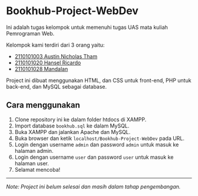 # Bookhub-Project-WebDev

Ini adalah tugas kelompok untuk memenuhi tugas UAS mata kuliah Pemrograman Web.

Kelompok kami terdiri dari 3 orang yaitu:

- [2110101003 Austin Nicholas Tham](https://github.com/AustinNick)
- [2110101020 Hansel Ricardo](https://github.com/HanselRicardo)
- [2110101028 Mandalan](https://github.com/omniset)

Project ini dibuat menggunakan HTML, dan CSS untuk front-end, PHP untuk back-end, dan MySQL sebagai database.

## Cara menggunakan

1. Clone repository ini ke dalam folder htdocs di XAMPP.
2. Import database `bookhub.sql` ke dalam MySQL.
3. Buka XAMPP dan jalankan Apache dan MySQL.
4. Buka browser dan ketik `localhost/Bookhub-Project-WebDev` pada URL.
5. Login dengan username `admin` dan password `admin` untuk masuk ke halaman admin.
6. Login dengan username `user` dan password `user` untuk masuk ke halaman user.
7. Selamat mencoba!

---

*Note: Project ini belum selesai dan masih dalam tahap pengembangan.*

